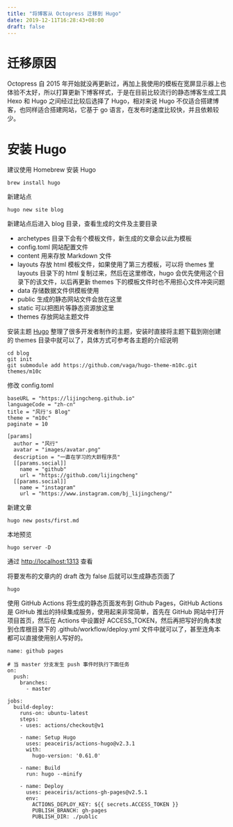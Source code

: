 ```yaml
---
title: "将博客从 Octopress 迁移到 Hugo"
date: 2019-12-11T16:28:43+08:00
draft: false
---
```


# 迁移原因
Octopress 自 2015 年开始就没再更新过，再加上我使用的模板在宽屏显示器上也体验不太好，所以打算更新下博客样式，于是在目前比较流行的静态博客生成工具 Hexo 和 Hugo 之间经过比较后选择了 Hugo，相对来说 Hugo 不仅适合搭建博客，也同样适合搭建网站，它基于 go 语言，在发布时速度比较快，并且依赖较少。

# 安装 Hugo
建议使用 Homebrew 安装 Hugo

```
brew install hugo
```

新建站点

```
hugo new site blog
```

新建站点后进入 blog 目录，查看生成的文件及主要目录

- archetypes 目录下会有个模板文件，新生成的文章会以此为模板
- config.toml 网站配置文件
- content 用来存放 Markdown 文件
- layouts 存放 html 模板文件，如果使用了第三方模板，可以将 themes 里 layouts 目录下的 html 复制过来，然后在这里修改，hugo 会优先使用这个目录下的该文件，以后再更新 themes 下的模板文件时也不用担心文件冲突问题
- data 存储数据文件供模板使用
- public 生成的静态网站文件会放在这里
- static 可以把图片等静态资源放这里
- themes 存放网站主题文件

安装主题
[Hugo](https://themes.gohugo.io/) 整理了很多开发者制作的主题，安装时直接将主题下载到刚创建的 themes 目录中就可以了，具体方式可参考各主题的介绍说明

```
cd blog
git init
git submodule add https://github.com/vaga/hugo-theme-m10c.git themes/m10c
```

修改 config.toml

```
baseURL = "https://lijingcheng.github.io"
languageCode = "zh-cn"
title = "风行's Blog"
theme = "m10c"
paginate = 10

[params]
  author = "风行"
  avatar = "images/avatar.png"
  description = "一直在学习的大龄程序员"
  [[params.social]]
    name = "github"
    url = "https://github.com/lijingcheng"
  [[params.social]]
    name = "instagram"
    url = "https://www.instagram.com/bj_lijingcheng/"
```

新建文章

```
hugo new posts/first.md
```

本地预览

```
hugo server -D
```

通过 [http://localhost:1313](http://localhost:1313) 查看

将要发布的文章内的 draft 改为 false 后就可以生成静态页面了

```
hugo
```

使用 GitHub Actions 将生成的静态页面发布到 Github Pages，GitHub Actions 是 GitHub 推出的持续集成服务，使用起来非常简单，首先在 GitHub 网站中打开项目首页，然后在 Actions 中设置好 ACCESS_TOKEN，然后再把写好的角本放到仓库根目录下的 .github/workflow/deploy.yml 文件中就可以了，甚至连角本都可以直接使用别人写好的。 

```
name: github pages

# 当 master 分支发生 push 事件时执行下面任务
on:
  push:
    branches:
      - master

jobs:
  build-deploy:
    runs-on: ubuntu-latest
    steps:
    - uses: actions/checkout@v1

    - name: Setup Hugo
      uses: peaceiris/actions-hugo@v2.3.1
      with:
        hugo-version: '0.61.0' 

    - name: Build
      run: hugo --minify

    - name: Deploy
      uses: peaceiris/actions-gh-pages@v2.5.1
      env:
        ACTIONS_DEPLOY_KEY: ${{ secrets.ACCESS_TOKEN }}
        PUBLISH_BRANCH: gh-pages
        PUBLISH_DIR: ./public
```
